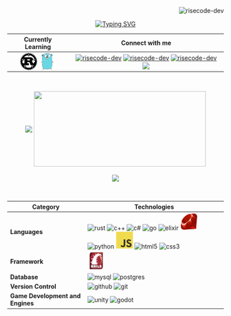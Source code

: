 <p align="right">
  <img src="https://komarev.com/ghpvc/?username=CardosoTony&label=Profile%20views&color=FF0077&style=flat" alt="risecode-dev" />
</p>

<p align="center">
  <a href=""><img src="https://readme-typing-svg.demolab.com?font=Fira+Code&weight=700&size=30&duration=2000&pause=1000&color=FF00CC&center=true&vCenter=true&width=500&height=70&lines=Hello+World!+👋🏻;I'm+Tony+😊" alt="Typing SVG" /></a>
</p>

<div align="center">

| Currently Learning | Connect with me |
| :-------: | :-------: |
| <a href="https://www.rust-lang.org" target="_blank" rel="noreferrer"><img src="https://raw.githubusercontent.com/devicons/devicon/master/icons/rust/rust-original.svg" alt="rust" height="40" align="center"/></a> <a href="https://go.dev" target="_blank" rel="noreferrer"><img src="https://raw.githubusercontent.com/devicons/devicon/master/icons/go/go-original.svg" alt="go" height="40" align="center"/></a> | <a href="https://instagram.com/risecode" target="blank"><img align="center" src="https://raw.githubusercontent.com/rahuldkjain/github-profile-readme-generator/master/src/images/icons/Social/instagram.svg" alt="risecode-dev" height="30" width="40" /></a> <a href="https://linkedin.com/in/tonycardoso" target="blank"><img  align="center" src="https://raw.githubusercontent.com/rahuldkjain/github-profile-readme-generator/master/src/images/icons/Social/linked-in-alt.svg" alt="risecode-dev" height="30" /></a> <a href="https://stackoverflow.com/users/22393696/tony-cardoso" target="blank"><img align="center" src="https://raw.githubusercontent.com/rahuldkjain/github-profile-readme-generator/master/src/images/icons/Social/stack-overflow.svg" alt="risecode-dev" height="30" width="35" /></a> <a href="mailto:zeno@risecode.dev"><img  align="center" src="https://skillicons.dev/icons?i=gmail" height="30" /></a> |
</div>
<br>
<p align="center">
  <a href="https://github.com/CardosoTony/github-readme-stats" style="text-decoration: none;">
    <img height=175 align="center" src="https://github-readme-stats.vercel.app/api?username=CardosoTony&show_icons=true&rank_icon=github&theme=midnight-purple&text_bold=true&text_color=00FF00&hide_border=true&border_radius=20" />
  </a>
  <a href="https://github.com/CardosoTony/convoychat" style="text-decoration: none;">
    <img height=175 width=400 align="center" src="https://github-readme-stats.vercel.app/api/top-langs?username=CardosoTony&layout=compact&theme=midnight-purple&langs_count=8&card_width=360&text_color=00FF00&hide_border=true&border_radius=20&hide_progress=false&hide=batchfile,dockerfile,less,scss,shell" />
  </a>
  <br><br>
  <a>
    <img height=170 align="center" src="https://github-readme-streak-stats.herokuapp.com/?user=CardosoTony&theme=midnight-purple&hide_border=true&border_radius=20&text_color=00FF00" />
  </a>
  <br>
</p>

<div align="center">
<br>

| Category | Technologies |
|----------|--------------|
| **Languages** | <img src="https://cdn.jsdelivr.net/gh/devicons/devicon/icons/rust/rust-original.svg" alt="rust" height="40"/> <img src="https://cdn-icons-png.flaticon.com/512/6132/6132222.png" alt="c++" height="40"/> <img src="https://user-images.githubusercontent.com/25181517/121405384-444d7300-c95d-11eb-959f-913020d3bf90.png" alt="c#" height="40"/> <img src="https://cdn.jsdelivr.net/gh/devicons/devicon/icons/go/go-original-wordmark.svg" alt="go" height="40"/> <img src="https://cdn.jsdelivr.net/gh/devicons/devicon@latest/icons/elixir/elixir-original.svg" alt="elixir" height="40"/> <img src="https://raw.githubusercontent.com/devicons/devicon/master/icons/ruby/ruby-original.svg" alt="ruby" height="40"/> <img src="https://techstack-generator.vercel.app/python-icon.svg" alt="python" height="40"/> <img src="https://raw.githubusercontent.com/devicons/devicon/master/icons/javascript/javascript-original.svg" alt="javascript" height="40"/> <img src="https://cdn.jsdelivr.net/gh/devicons/devicon/icons/html5/html5-original.svg" alt="html5" height="40"/> <img src="https://cdn.jsdelivr.net/gh/devicons/devicon/icons/css3/css3-original.svg" alt="css3" height="40"/> |
| **Framework** | <img src="https://raw.githubusercontent.com/devicons/devicon/master/icons/rails/rails-original-wordmark.svg" alt="rails" height="40"/> |
| **Database** | <img src="https://techstack-generator.vercel.app/mysql-icon.svg" alt="mysql" height="40"/> <img src="https://cdn.jsdelivr.net/gh/devicons/devicon/icons/postgresql/postgresql-original-wordmark.svg" alt="postgres" height="40"/> |
| **Version Control** | <img src="https://techstack-generator.vercel.app/github-icon.svg" alt="github" height="40"/> <img src="https://www.vectorlogo.zone/logos/git-scm/git-scm-icon.svg" alt="git" height="40"/> |
| **Game Development and Engines** | <img src="https://cdn.jsdelivr.net/gh/devicons/devicon@latest/icons/unity/unity-original.svg" alt="unity" height="40"/> <img src="https://cdn.jsdelivr.net/gh/devicons/devicon@latest/icons/godot/godot-original.svg" alt="godot" height="40"/> |
</div>
